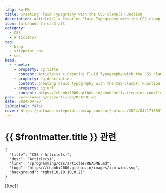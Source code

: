 ```yaml
---
lang: ko-KR
title: Creating Fluid Typography with the CSS clamp() Function
description: Article(s) > Creating Fluid Typography with the CSS clamp() Function
icon: fa-brands fa-css3-alt
category: 
  - CSS
  - Article(s)
tag: 
  - blog
  - sitepoint.com
  - css
head:
  - - meta:
    - property: og:title
      content: Article(s) > Creating Fluid Typography with the CSS clamp() Function
    - property: og:description
      content: Creating Fluid Typography with the CSS clamp() Function
    - property: og:url
      content: https://chanhi2000.github.io/bookshelf/sitepoint.com/fluid-typography-css-clamp-function.html
prev: /programming/css/articles/README.md
date: 2024-04-23
isOriginal: false
cover: https://uploads.sitepoint.com/wp-content/uploads/2024/04/1713857373calc-css-font-scaling.jpg
---
```


# {{ $frontmatter.title }} 관련

```component VPCard
{
  "title": "CSS > Article(s)",
  "desc": "Article(s)",
  "link": "/programming/css/articles/README.md",
  "logo": "https://chanhi2000.github.io/images/ico-wind.svg",
  "background": "rgba(10,10,10,0.2)"
}
```

[[toc]]

<SiteInfo
  name="Creating Fluid Typography with the CSS clamp() Function — SitePoint"
  desc="We dive into the intricacies of how to use the CSS clamp() function to scale the size of text across a range of device sizes."
  url="https://sitepoint.com/fluid-typography-css-clamp-function/"
  logo="https://sitepoint.com/favicons/512x512.png"
  preview="https://uploads.sitepoint.com/wp-content/uploads/2024/04/1713857373calc-css-font-scaling.jpg"/>

<!-- TODO: 작성 -->
